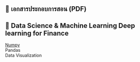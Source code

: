📖 เอกสารประกอบการสอน (PDF)
----------------------------------
🎯 Data Science & Machine Learning Deep learning for Finance
----------------------------------
[Numpy](https://www.sanook.com/)<br>
Pandas <br>
Data Visualization
